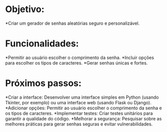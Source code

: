 # Objetivo: 
*Criar um gerador de senhas aleatórias seguro e personalizável.

# Funcionalidades:
*Permitir ao usuário escolher o comprimento da senha.
*Incluir opções para escolher os tipos de caracteres.
*Gerar senhas únicas e fortes.

# Próximos passos:
*Criar a interface: Desenvolver uma interface simples em Python (usando Tkinter, por exemplo) ou uma interface web (usando Flask ou Django).
*Adicionar opções: Permitir ao usuário escolher o comprimento da senha e os tipos de caracteres.
*Implementar testes: Criar testes unitários para garantir a qualidade do código.
*Melhorar a segurança: Pesquisar sobre as melhores práticas para gerar senhas seguras e evitar vulnerabilidades.

